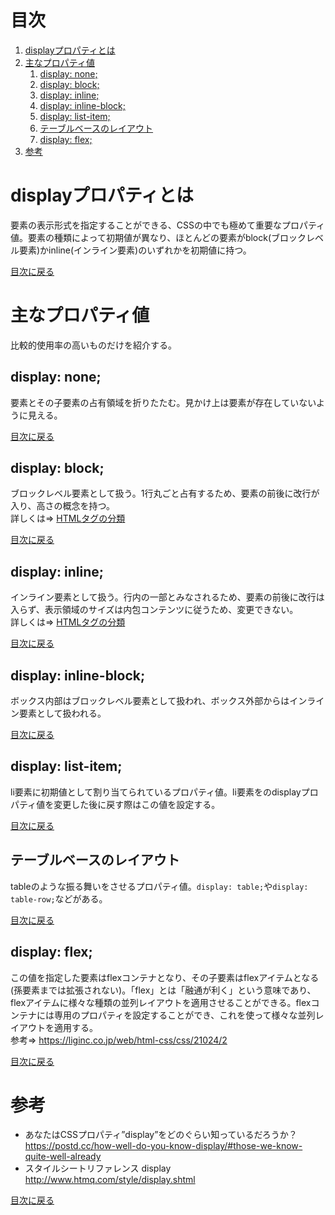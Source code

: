 # 目次
1. [displayプロパティとは](#displayプロパティとは)
2. [主なプロパティ値](#主なプロパティ値)  
    1. [display: none;](#display-none)
    2. [display: block;](#displayblock)
    3. [display: inline;](#displayinline)
    4. [display: inline-block;](#displayinline-block)
    5. [display: list-item;](#displaylist-item)
    6. [テーブルベースのレイアウト](#テーブルベースのレイアウト)
    7. [display: flex;](#displayflex)
3. [参考](#参考)

# displayプロパティとは
要素の表示形式を指定することができる、CSSの中でも極めて重要なプロパティ値。要素の種類によって初期値が異なり、ほとんどの要素がblock(ブロックレベル要素)かinline(インライン要素)のいずれかを初期値に持つ。
  
[目次に戻る](#目次)

# 主なプロパティ値
比較的使用率の高いものだけを紹介する。

## display: none;
要素とその子要素の占有領域を折りたたむ。見かけ上は要素が存在していないように見える。

[目次に戻る](#目次)  

## display: block;
ブロックレベル要素として扱う。1行丸ごと占有するため、要素の前後に改行が入り、高さの概念を持つ。  
詳しくは⇒ [HTMLタグの分類](../HTML/HTMLタグの分類.md#ブロックレベル要素)

[目次に戻る](#目次)  

## display: inline;
インライン要素として扱う。行内の一部とみなされるため、要素の前後に改行は入らず、表示領域のサイズは内包コンテンツに従うため、変更できない。    
詳しくは⇒ [HTMLタグの分類](../HTML/HTMLタグの分類.md#インライン要素)
    
[目次に戻る](#目次)  

## display: inline-block;
ボックス内部はブロックレベル要素として扱われ、ボックス外部からはインライン要素として扱われる。  

[目次に戻る](#目次)   
  
## display: list-item;
li要素に初期値として割り当てられているプロパティ値。li要素をのdisplayプロパティ値を変更した後に戻す際はこの値を設定する。
  
[目次に戻る](#目次)    

## テーブルベースのレイアウト
tableのような振る舞いをさせるプロパティ値。`display: table;`や`display: table-row;`などがある。
  
[目次に戻る](#目次)    

## display: flex;
この値を指定した要素はflexコンテナとなり、その子要素はflexアイテムとなる(孫要素までは拡張されない)。「flex」とは「融通が利く」という意味であり、flexアイテムに様々な種類の並列レイアウトを適用させることができる。flexコンテナには専用のプロパティを設定することができ、これを使って様々な並列レイアウトを適用する。  
参考⇒ https://liginc.co.jp/web/html-css/css/21024/2

[目次に戻る](#目次)   




# 参考
- あなたはCSSプロパティ”display”をどのぐらい知っているだろうか？  
https://postd.cc/how-well-do-you-know-display/#those-we-know-quite-well-already
- スタイルシートリファレンス display  
http://www.htmq.com/style/display.shtml

[目次に戻る](#目次)  
